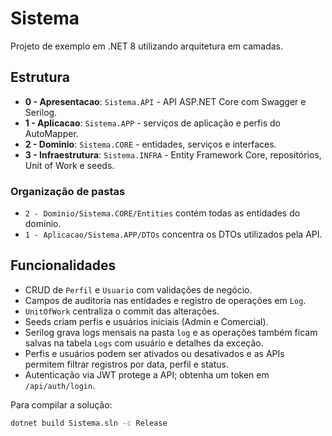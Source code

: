 # Sistema

Projeto de exemplo em .NET 8 utilizando arquitetura em camadas.

## Estrutura
- **0 - Apresentacao**: `Sistema.API` - API ASP.NET Core com Swagger e Serilog.
- **1 - Aplicacao**: `Sistema.APP` - serviços de aplicação e perfis do AutoMapper.
- **2 - Dominio**: `Sistema.CORE` - entidades, serviços e interfaces.
- **3 - Infraestrutura**: `Sistema.INFRA` - Entity Framework Core, repositórios, Unit of Work e seeds.

### Organização de pastas
- `2 - Dominio/Sistema.CORE/Entities` contém todas as entidades do domínio.
- `1 - Aplicacao/Sistema.APP/DTOs` concentra os DTOs utilizados pela API.

## Funcionalidades
- CRUD de `Perfil` e `Usuario` com validações de negócio.
- Campos de auditoria nas entidades e registro de operações em `Log`.
- `UnitOfWork` centraliza o commit das alterações.
- Seeds criam perfis e usuários iniciais (Admin e Comercial).
- Serilog grava logs mensais na pasta `log` e as operações também ficam salvas na tabela `Logs` com usuário e detalhes da exceção.
- Perfis e usuários podem ser ativados ou desativados e as APIs permitem filtrar registros por data, perfil e status.
- Autenticação via JWT protege a API; obtenha um token em `/api/auth/login`.

Para compilar a solução:

```bash
dotnet build Sistema.sln -c Release
```
